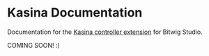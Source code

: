 # Kasina Documentation

Documentation for the [Kasina controller extension](https://github.com/mgmacleod/Kasina) for Bitwig Studio.

COMING SOON! :)
